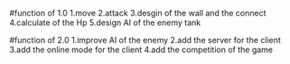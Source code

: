 #function of 1.0
1.move
2.attack
3.desgin of the wall and the connect
4.calculate of the Hp
5.design AI of the enemy tank

#function of 2.0
1.improve AI of the enemy
2.add the server for the client
3.add the online mode for the client
4.add the competition of the game
    
